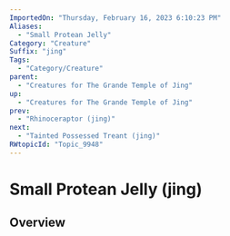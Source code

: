 ```yaml
---
ImportedOn: "Thursday, February 16, 2023 6:10:23 PM"
Aliases:
  - "Small Protean Jelly"
Category: "Creature"
Suffix: "jing"
Tags:
  - "Category/Creature"
parent:
  - "Creatures for The Grande Temple of Jing"
up:
  - "Creatures for The Grande Temple of Jing"
prev:
  - "Rhinoceraptor (jing)"
next:
  - "Tainted Possessed Treant (jing)"
RWtopicId: "Topic_9948"
---
```

# Small Protean Jelly (jing)
## Overview

